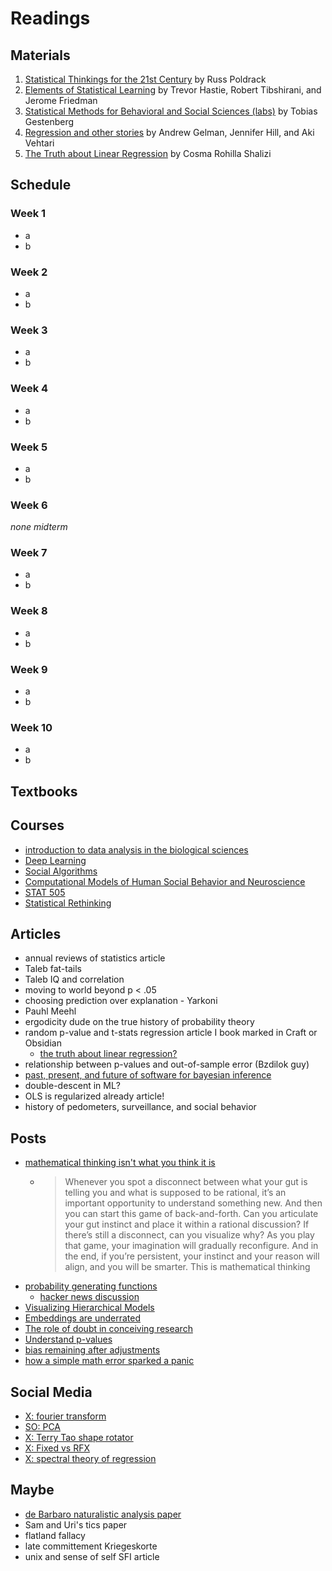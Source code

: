 # Readings

## Materials
1. [Statistical Thinkings for the 21st Century](https://statsthinking21.github.io/statsthinking21-core-site/index.html) by Russ Poldrack
2. [Elements of Statistical Learning](/pdfs/ESL.pdf) by Trevor Hastie, Robert Tibshirani, and Jerome Friedman
3. [Statistical Methods for Behavioral and Social Sciences (labs)](https://psych252.github.io/psych252book/) by Tobias Gestenberg
4. [Regression and other stories](/pdfs/ROS.pdf) by Andrew Gelman, Jennifer Hill, and Aki Vehtari
5. [The Truth about Linear Regression](/pdfs/TALR.pdf) by Cosma Rohilla Shalizi

## Schedule

### Week 1
- a
- b

### Week 2
- a
- b

### Week 3
- a
- b

### Week 4
- a
- b

### Week 5
- a
- b

### Week 6
*none midterm*

### Week 7
- a
- b

### Week 8
- a
- b

### Week 9
- a
- b

### Week 10
- a
- b

## Textbooks


## Courses
- [introduction to data analysis in the biological sciences](https://bebi103a.github.io/index.html)
- [Deep Learning](https://fleuret.org/dlc/)
- [Social Algorithms](https://msande231.github.io/)
- [Computational Models of Human Social Behavior and Neuroscience](https://www.stat.cmu.edu/~cshalizi/TALR/)
- [STAT 505](https://online.stat.psu.edu/stat505/)
- [Statistical Rethinking](https://github.com/rmcelreath/stat_rethinking_2024)

## Articles

- annual reviews of statistics article
- Taleb fat-tails
- Taleb IQ and correlation
- moving to world beyond p < .05
- choosing prediction over explanation - Yarkoni
- Pauhl Meehl
- ergodicity dude on the true history of probability theory
- random p-value and t-stats regression article I book marked in Craft or Obsidian
  - [the truth about linear regression?](https://www.stat.cmu.edu/~cshalizi/TALR/)
- relationship between p-values and out-of-sample error (Bzdilok guy)
- [past, present, and future of software for bayesian inference](http://www.stat.columbia.edu/~gelman/research/published/Bayesian_software_review-8.pdf)
- double-descent in ML?
- OLS is regularized already article!
- history of pedometers, surveillance, and social behavior

## Posts
- [mathematical thinking isn't what you think it is](https://www.quantamagazine.org/mathematical-thinking-isnt-what-you-think-it-is-20241118/)
  - > Whenever you spot a disconnect between what your gut is telling you and what is supposed to be rational, it’s an important opportunity to understand something new. And then you can start this game of back-and-forth. Can you articulate your gut instinct and place it within a rational discussion? If there’s still a disconnect, can you visualize why? As you play that game, your imagination will gradually reconfigure. And in the end, if you’re persistent, your instinct and your reason will align, and you will be smarter. This is mathematical thinking
- [probability generating functions](https://entropicthoughts.com/probability-generating-functions)
  - [hacker news discussion](https://news.ycombinator.com/item?id=42004976)
- [Visualizing Hierarchical Models](http://mfviz.com/hierarchical-models/)
- [Embeddings are underrated](https://technicalwriting.dev/data/embeddings.html)
- [The role of doubt in conceiving research](https://statmodeling.stat.columbia.edu/2023/07/06/the-role-of-doubt-in-conceiving-research-the-capacity-to-be-upset-to-recognize-anomalies-for-what-they-are-and-to-track-them-down-and-figure-out-what-in-our-understanding-is-lacking/)
- [Understand p-values](https://statmodeling.stat.columbia.edu/2024/12/02/understanding-p-values-different-interpretations-can-be-thought-of-not-as-different-philosophies-but-as-different-forms-of-averaging/) 
- [bias remaining after adjustments](https://statmodeling.stat.columbia.edu/2024/12/10/bias-remaining-after-adjusting-for-pre-treatment-variables-also-the-challenges-of-learning-through-experimentation/)
- [how a simple math error sparked a panic](https://statmodeling.stat.columbia.edu/2024/12/13/how-a-simple-math-error-sparked-a-panic-about-black-plastic-kitchen-utensils/)

## Social Media
- [X: fourier transform](https://x.com/abakcus/status/1847848700497813729?s=12)
- [SO: PCA](https://stats.stackexchange.com/questions/2691/making-sense-of-principal-component-analysis-eigenvectors-eigenvalues)
- [X: Terry Tao shape rotator](https://x.com/pdhsu/status/1855788485099364453?s=12)
- [X: Fixed vs RFX](https://x.com/selcukorkmaz/status/1861106698716336470?s=12)
- [X: spectral theory of regression](https://x.com/RylanSchaeffer/status/1845898404326428895)

## Maybe
- [de Barbaro naturalistic analysis paper](https://app.paperpile.com/view/?id=3f095fe1-ce55-48f2-acbb-2461972b1866)
- Sam and Uri's tics paper
- flatland fallacy
- late committement Kriegeskorte
- unix and sense of self SFI article